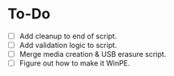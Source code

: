 # To-Do

- [ ] Add cleanup to end of script.
- [ ] Add validation logic to script.
- [ ] Merge media creation & USB erasure script.
- [ ] Figure out how to make it WinPE.